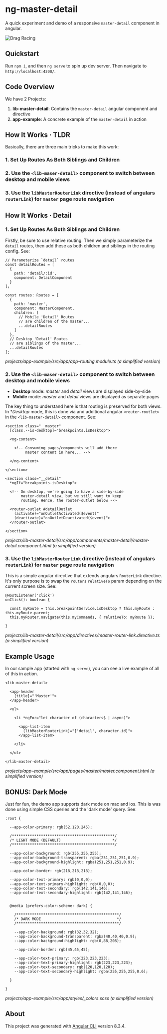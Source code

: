 # ng-master-detail

A quick experiment and demo of a responsive `master-detail` component in angular.

![Drag Racing](README.png)

## Quickstart

Run `npm i`, and then `ng serve` to spin up dev server. Then navigate to `http://localhost:4200/`.

## Code Overview

We have 2 Projects:
1. **lib-master-detail**: Contains the `master-detail` angular component and directive
2. **app-example**: A concrete example of the `master-detail` in action

## How It Works &middot; TLDR

Basically, there are three main tricks to make this work:

### 1. Set Up Routes As Both Siblings and Children

### 2. Use the `<lib-maser-detail>` component to switch between desktop and mobile views

### 3. Use the `libMasterRouterLink` directive (instead of angulars `routerLink`) for `master` page route navigation

## How It Works &middot; Detail

### 1. Set Up Routes As Both Siblings and Children

Firstly, be sure to use relative routing. Then we simply parameterize the `detail` routes, then add these as both children and siblings in the routing config. See:

```
// Parameterize `detail` routes
const detailRoutes = [
  {
    path: 'detail/:id',
    component: DetailComponent
  }
];

const routes: Routes = [
  {
    path: 'master',
    component: MasterComponent,
    children: [
      // Mobile 'Detail' Routes
      // are children of the master...
      ...detailRoutes
    ]
  },
  // Desktop 'Detail' Routes
  // are siblings of the master...
  ...detailRoutes
];
```
*projects/app-example/src/app/app-routing.module.ts* *(a simplified version)*

### 2. Use the `<lib-maser-detail>` component to switch between desktop and mobile views
 
* **Desktop** mode: *master* and *detail* views are displayed side-by-side
* **Mobile** mode: *master* and *detail* views are displayed as separate pages

The key thing to understand here is that routing is preserved for both views. In **Desktop* mode, this is done via and additional angular `<router-routlet>` in the `<lib-master-detail>` component. See:

```
<section class="__master"
  [class.--is-desktop]="breakpoints.isDesktop">

  <ng-content>

    <!-- Consuming pages/components will add there
         master content in here... -->

  </ng-content>

</section>

<section class="__detail"
  *ngIf="breakpoints.isDesktop">

  <!-- On desktop, we're going to have a side-by-side
       master-detail view, but we still want to keep
       routing. Hence, the router-outlet below -->

  <router-outlet #detailOutlet
    (activate)="onOutletActivated($event)"
    (deactivate)="onOutletDeactivated($event)">
  </router-outlet>

</section>

```
*projects/lib-master-detail/src/app/components/master-detail/master-detail.component.html* *(a simplified version)*

### 3. Use the `libMasterRouterLink` directive (instead of angulars `routerLink`) for `master` page route navigation

This is a simple angular directive that extends angulars `RouterLink` directive. It's only purpose is to swap the `routers` `relativeTo` param depending on the current screen size. See:

```
@HostListener('click')
onClick(): boolean {

  const myRoute = this.breakpointService.isDesktop ? this.myRoute : this.myRoute.parent;
  this.myRouter.navigate(this.myCommands, { relativeTo: myRoute });

}
```
*projects/lib-master-detail/src/app/directives/master-router-link.directive.ts* *(a simplified version)*

## Example Usage

In our sample app (started with `ng serve`), you can see a live example of all of this in action.

```
<lib-master-detail>

  <app-header
    [title]="'Master'">
  </app-header>

  <ul>

    <li *ngFor="let character of (characters$ | async)">

      <app-list-item
        [libMasterRouterLink]="['detail', character.id]">
      </app-list-item>

    </li>

  </ul>

</lib-master-detail>
```
*projects/app-example/src/app/pages/master/master.component.html* *(a simplified version)*

## BONUS: Dark Mode

Just for fun, the demo app supports dark mode on mac and ios. This is was done using simple CSS queries and the 'dark mode' query. See:

```
:root {

  --app-color-primary: rgb(52,120,245);

  /**********************************************/
  /* LIGHT MODE (DEFAULT)                       */
  /**********************************************/

  --app-color-background: rgb(255,255,255);
  --app-color-background-transparent: rgba(251,251,251,0.9);
  --app-color-background-highlight: rgba(251,251,251,0.9);

  --app-color-border: rgb(218,218,218);

  --app-color-text-primary: rgb(0,0,0);
  --app-color-text-primary-highlight: rgb(0,0,0);
  --app-color-text-secondary: rgb(142,141,146);
  --app-color-text-secondary-highlight: rgb(142,141,146);


  @media (prefers-color-scheme: dark) {

    /**********************************************/
    /* DARK MODE                                  */
    /**********************************************/

    --app-color-background: rgb(32,32,32);
    --app-color-background-transparent: rgba(40,40,40,0.9);
    --app-color-background-highlight: rgb(0,88,208);

    --app-color-border: rgb(45,45,45);

    --app-color-text-primary: rgb(223,223,223);
    --app-color-text-primary-highlight: rgb(223,223,223);
    --app-color-text-secondary: rgb(120,120,120);
    --app-color-text-secondary-highlight: rgba(255,255,255,0.6);

  }

}
```
*projects/app-example/src/app/styles/_colors.scss* *(a simplified version)*

## About
This project was generated with [Angular CLI](https://github.com/angular/angular-cli) version 8.3.4.
